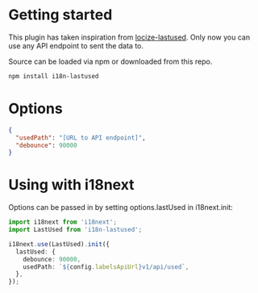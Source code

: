 # Getting started

This plugin has taken inspiration from [locize-lastused](https://github.com/locize/locize-lastused).
Only now you can use any API endpoint to sent the data to.

Source can be loaded via npm or downloaded from this repo.

```bash
npm install i18n-lastused
```

# Options

```json
{
  "usedPath": "[URL to API endpoint]",
  "debounce": 90000
}
```

# Using with i18next

Options can be passed in by setting options.lastUsed in i18next.init:

```typescript
import i18next from 'i18next';
import LastUsed from 'i18n-lastused';

i18next.use(LastUsed).init({
  lastUsed: {
    debounce: 90000,
    usedPath: `${config.labelsApiUrl}v1/api/used`,
  },
});
```
